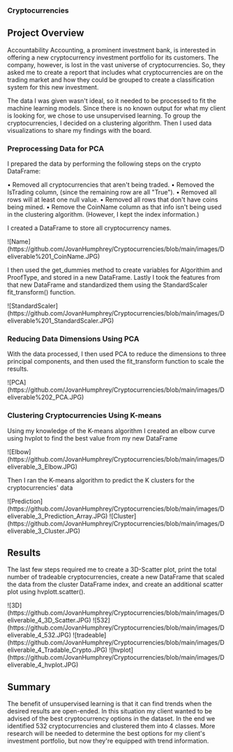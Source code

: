 ### Cryptocurrencies

## Project Overview

<p>Accountability Accounting, a prominent investment bank, is interested in offering a new cryptocurrency investment portfolio for its customers. The company, however, is lost in the vast universe of cryptocurrencies. So, they asked me to create a report that includes what cryptocurrencies are on the trading market and how they could be grouped to create a classification system for this new investment.</p>

<p>The data I was given wasn't ideal, so it needed to be processed to fit the machine learning models. Since there is no known output for what my client is looking for, we chose to use unsupervised learning. To group the cryptocurrencies, I decided on a clustering algorithm. Then I used data visualizations to share my findings with the board.</p>

### Preprocessing Data for PCA

<p>I prepared the data by performing the following steps on the crypto DataFrame:</p>
•	Removed all cryptocurrencies that aren't being traded.
•	Removed the IsTrading column, (since the remaining row are all "True").
•	Removed all rows will at least one null value.
•	Removed all rows that don't have coins being mined.
•	Remove the CoinName column as that info isn't being used in the clustering algorithm. (However, I kept the index information.) 

<p>I created a DataFrame to store all cryptocurrency names.</p>
![Name](https://github.com/JovanHumphrey/Cryptocurrencies/blob/main/images/Deliverable%201_CoinName.JPG)

<p>I then used the get_dummies method to create variables for Algorithim and ProofType, and stored in a new DataFrame. Lastly I took the features from that new DataFrame and standardized them using the StandardScaler fit_transform() function.</p>
![StandardScaler](https://github.com/JovanHumphrey/Cryptocurrencies/blob/main/images/Deliverable%201_StandardScaler.JPG)

### Reducing Data Dimensions Using PCA

<p>With the data processed, I then used PCA to reduce the dimensions to three principal components, and then used the fit_transform function to scale the results.</p>
![PCA](https://github.com/JovanHumphrey/Cryptocurrencies/blob/main/images/Deliverable%202_PCA.JPG)

### Clustering Cryptocurrencies Using K-means

<p>Using my knowledge of the K-means algorithm I created an elbow curve using hvplot to find the best value from my new DataFrame</p>
![Elbow](https://github.com/JovanHumphrey/Cryptocurrencies/blob/main/images/Deliverable_3_Elbow.JPG)

<p>Then I ran the K-means algorithm to predict the K clusters for the cryptocurrencies' data</p>
![Prediction](https://github.com/JovanHumphrey/Cryptocurrencies/blob/main/images/Deliverable_3_Prediction_Array.JPG)
![Cluster](https://github.com/JovanHumphrey/Cryptocurrencies/blob/main/images/Deliverable_3_Cluster.JPG)

## Results

<p>The last few steps required me to create a 3D-Scatter plot, print the total number of tradeable cryptocurrencies, create a new DataFrame that scaled the data from the cluster DataFrame index, and create an additional scatter plot using hvplott.scatter().</p>
![3D](https://github.com/JovanHumphrey/Cryptocurrencies/blob/main/images/Deliverable_4_3D_Scatter.JPG)
![532](https://github.com/JovanHumphrey/Cryptocurrencies/blob/main/images/Deliverable_4_532.JPG)
![tradeable](https://github.com/JovanHumphrey/Cryptocurrencies/blob/main/images/Deliverable_4_Tradable_Crypto.JPG)
![hvplot](https://github.com/JovanHumphrey/Cryptocurrencies/blob/main/images/Deliverable_4_hvplot.JPG)

## Summary

<p>The benefit of unsupervised learning is that it can find trends when the desired results are open-ended. In this situation my client wanted to be advised of the best cryptocurrency options in the dataset. In the end we identified 532 cryptocurrencies and clustered them into 4 classes. More research will be needed to determine the best options for my client's investment portfolio, but now they're equipped with trend information.</p>
